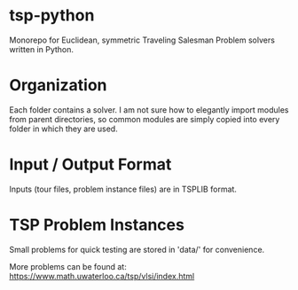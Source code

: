 # tsp-python
Monorepo for Euclidean, symmetric Traveling Salesman Problem solvers written in Python.

# Organization
Each folder contains a solver. I am not sure how to elegantly import modules from parent directories, so common modules are simply copied into every folder in which they are used.

# Input / Output Format
Inputs (tour files, problem instance files) are in TSPLIB format.

# TSP Problem Instances
Small problems for quick testing are stored in 'data/' for convenience.

More problems can be found at:
https://www.math.uwaterloo.ca/tsp/vlsi/index.html
